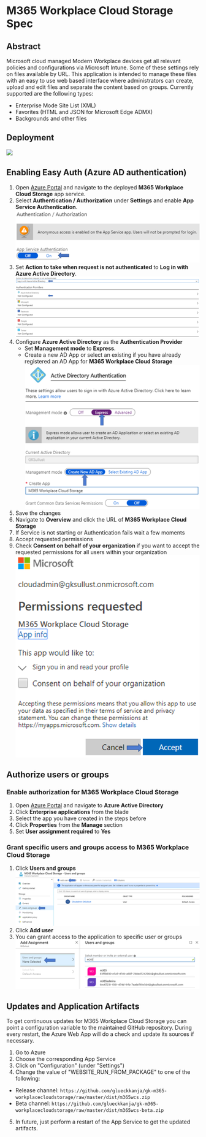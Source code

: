 # M365 Workplace Cloud Storage Spec
## Abstract
Microsoft cloud managed Modern Workplace devices get all relevant policies and configurations via Microsoft Intune. Some of these settings rely on files available by URL. This application is intended to manage these files with an easy to use web based interface where administrators can create, upload and edit files and separate the content based on groups. Currently supported are the following types:

- Enterprise Mode Site List (XML)
- Favorites (HTML and JSON for Microsoft Edge ADMX)
- Backgrounds and other files

## Deployment

<a href="https://portal.azure.com/#create/Microsoft.Template/uri/https%3A%2F%2Fraw.githubusercontent.com%2Fglueckkanja%2Fgk-m365-workplacecloudstorage%2Fmaster%2Fazuredeploy.json" target="_blank">
    <img src="http://azuredeploy.net/deploybutton.png"/>
</a>

## Enabling Easy Auth (Azure AD authentication)
1. Open [Azure Portal](https://www.portal.azure.com) and navigate to the deployed **M365 Workplace Cloud Storage** app service. 
2. Select **Authentication / Authorization** under **Settings** and enable **App Service Authentication**.
![](https://github.com/glueckkanja/gk-m365-workplacecloudstorage/raw/master/docs/images/1.png)
3. Set **Action to take when request is not authenticated** to **Log in with Azure Active Directory**.
![](https://github.com/glueckkanja/gk-m365-workplacecloudstorage/raw/master/docs/images/2.png)
4. Configure **Azure Active Directory** as the **Authentication Provider**
    - Set **Management mode** to **Express**.
    - Create a new AD App or select an existing if you have already registered an AD App for **M365 Workplace Cloud Storage**
![](https://github.com/glueckkanja/gk-m365-workplacecloudstorage/raw/master/docs/images/3.png)
5. Save the changes
6. Navigate to **Overview** and click the URL of **M365 Workplace Cloud Storage**
7. If Service is not starting or Authentication fails wait a few moments
8. Accept requested permissions
9. Check **Consent on behalf of your organization** if you want to accept the requested permissions for all users within your organization
![](https://github.com/glueckkanja/gk-m365-workplacecloudstorage/raw/master/docs/images/4.png)

## Authorize users or groups
### Enable authorization for M365 Workplace Cloud Storage
1. Open [Azure Portal](https://www.portal.azure.com) and navigate to **Azure Active Directory**
2. Click **Enterprise applications** from the blade
3. Select the app you have created in the steps before
4. Click **Properties** from the **Manage** section
5. Set **User assignment required** to **Yes**

### Grant specific users and groups access to M365 Workplace Cloud Storage
1. Click **Users and groups** 
![](https://github.com/glueckkanja/gk-m365-workplacecloudstorage/raw/master/docs/images/5.png)
2. Click **Add user**
3. You can grant access to the application to specific user or groups
![](https://github.com/glueckkanja/gk-m365-workplacecloudstorage/raw/master/docs/images/6.png)

## Updates and Application Artifacts
To get continuous updates for M365 Workplace Cloud Storage you can point a configuration variable to the maintained GitHub repository. During every restart, the Azure Web App will do a check and update its sources if necessary.

1. Go to Azure
2. Choose the corresponding App Service
3. Click on "Configuration" (under "Settings")
3. Change the value of "WEBSITE_RUN_FROM_PACKAGE" to one of the following:

- Release channel:
  `https://github.com/glueckkanja/gk-m365-workplacecloudstorage/raw/master/dist/m365wcs.zip`
- Beta channel:
  `https://github.com/glueckkanja/gk-m365-workplacecloudstorage/raw/master/dist/m365wcs-beta.zip`

5. In future, just perform a restart of the App Service to get the updated artifacts.
